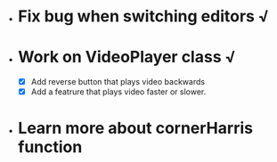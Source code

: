 - # Fix bug when switching editors √

- # Work on VideoPlayer class √
    - [x] Add reverse button that plays video backwards
    - [x] Add a featrure that plays video faster or slower.

- # Learn more about cornerHarris function 
